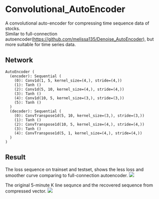 # Convolutional_AutoEncoder
A convolutional auto-encoder for compressing time sequence data of stocks.    
Similar to full-connection autoencoder(https://github.com/melissa135/Denoise_AutoEncoder), but more suitable for time series data.   

## Network
```
AutoEncoder (
  (encoder): Sequential (
    (0): Conv1d(1, 5, kernel_size=(4,), stride=(4,))
    (1): Tanh ()
    (2): Conv1d(5, 10, kernel_size=(4,), stride=(4,))
    (3): Tanh ()
    (4): Conv1d(10, 5, kernel_size=(3,), stride=(3,))
    (5): Tanh ()
  )
  (decoder): Sequential (
    (0): ConvTranspose1d(5, 10, kernel_size=(3,), stride=(3,))
    (1): Tanh ()
    (2): ConvTranspose1d(10, 5, kernel_size=(4,), stride=(4,))
    (3): Tanh ()
    (4): ConvTranspose1d(5, 1, kernel_size=(4,), stride=(4,))
  )
)
```

## Result
The loss sequence on trainset and testset, shows the less loss and smoother curve comparing to full-connection autoencoder.
![](https://github.com/melissa135/Convolutional_AutoEncoder/blob/master/Figure_1.png)

The original 5-minute K line sequnce and the recovered sequence from compressed vector.
![](https://github.com/melissa135/Convolutional_AutoEncoder/blob/master/vision_10.png)
